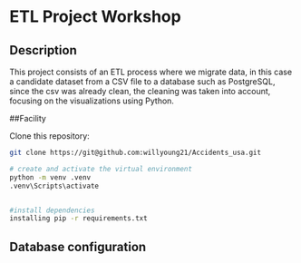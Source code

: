 # ETL Project Workshop

## Description

This project consists of an ETL process where we migrate data, in this case a candidate dataset from a CSV file to a database such as PostgreSQL, since the csv was already clean, the cleaning was taken into account, focusing on the visualizations using Python.

##Facility

Clone this repository:

```bash
git clone https://git@github.com:willyoung21/Accidents_usa.git

# create and activate the virtual environment
python -m venv .venv
.venv\Scripts\activate


#install dependencies
installing pip -r requirements.txt

```

## Database configuration

